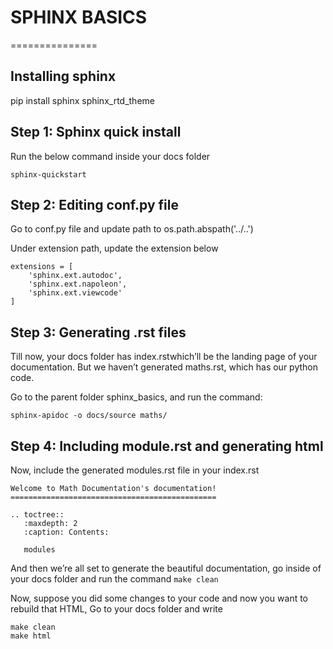# SPHINX BASICS
===============

## Installing sphinx
pip install sphinx sphinx_rtd_theme

## Step 1: Sphinx quick install
Run the below command inside your docs folder
```
sphinx-quickstart
```

## Step 2: Editing conf.py file
Go to conf.py file and update path to os.path.abspath('../..')

Under extension path, update the extension below
```
extensions = [
    'sphinx.ext.autodoc',
    'sphinx.ext.napoleon',
    'sphinx.ext.viewcode'
]
```

## Step 3: Generating .rst files
Till now, your docs folder has index.rstwhich’ll be the landing page of your documentation. But we haven’t generated maths.rst, which has our python code.

Go to the parent folder sphinx_basics, and run the command:

```sphinx-apidoc -o docs/source maths/```

## Step 4: Including module.rst and generating html
Now, include the generated modules.rst file in your index.rst

```
Welcome to Math Documentation's documentation!
==============================================

.. toctree::
   :maxdepth: 2
   :caption: Contents:

   modules
```

And then we’re all set to generate the beautiful documentation, go inside of your docs folder and run the command
```make clean```

Now, suppose you did some changes to your code and now you want to rebuild that HTML, Go to your docs folder and write

```
make clean
make html
```





